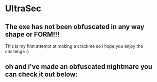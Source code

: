 # UltraSec
## The exe has not been obfuscated in any way shape or FORM!!!

This is my first attempt at making a crackme so i hope you enjoy the challenge :)

oh and i've made an obfuscated nightmare
you can check it out below:
- 

